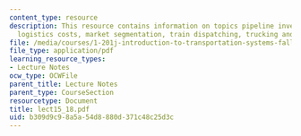 ```yaml
---
content_type: resource
description: This resource contains information on topics pipeline inventory, total
  logistics costs, market segmentation, train dispatching, trucking and load-screening.
file: /media/courses/1-201j-introduction-to-transportation-systems-fall-2006/b309d9c98a5a54d8880d371c48c25d3c_lect15_18.pdf
file_type: application/pdf
learning_resource_types:
- Lecture Notes
ocw_type: OCWFile
parent_title: Lecture Notes
parent_type: CourseSection
resourcetype: Document
title: lect15_18.pdf
uid: b309d9c9-8a5a-54d8-880d-371c48c25d3c
---
```

